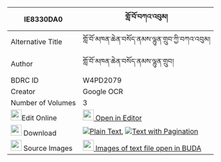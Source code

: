 |IE8330DA0|གློ་བོ་བཀའ་འབུམ། 
| --- | --- 
|Alternative Title |གློ་བོ་མཁན་ཆེན་བསོད་ནམས་ལྷུན་གྲུབ་ཀྱི་བཀའ་འབུམ།
|Author| གློ་བོ་མཁན་ཆེན་བསོད་ནམས་ལྷུན་གྲུབ།
|BDRC ID | W4PD2079
|Creator | Google OCR
|Number of Volumes| 3
|<img width="25" src="https://img.icons8.com/color/25/000000/edit-property.png">Edit Online| [<img width="25" src="https://avatars.githubusercontent.com/u/45091458?s=200&v=4"> Open in Editor](http://editor.openpecha.org/IE8330DA0)
|<img width="25" src="https://img.icons8.com/fluent/48/000000/download-2.png"/>  Download | [![](https://img.icons8.com/color/20/000000/txt.png)Plain Text](https://github.com/Openpecha/IE8330DA0/releases/download/v1/lowo_kabum_plain_IE8330DA0.zip), [![](https://img.icons8.com/color/20/000000/txt.png)Text with Pagination](https://github.com/Openpecha/IE8330DA0/releases/download/v1/lowo_kabum_pages_IE8330DA0.zip)
|<img width="25" src="https://img.icons8.com/plasticine/100/000000/pictures-folder.png"/>  Source Images | [<img width="25" src="https://library.bdrc.io/icons/BUDA-small.svg"> Images of text file open in BUDA](https://library.bdrc.io/show/bdr:W4PD2079)